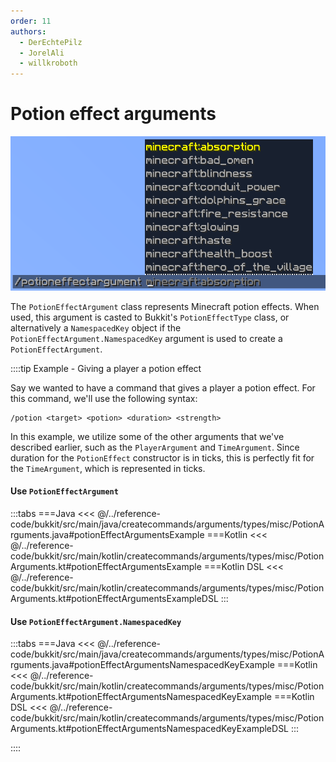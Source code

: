 ```yaml
---
order: 11
authors:
  - DerEchtePilz
  - JorelAli
  - willkroboth
---
```


# Potion effect arguments

![An image of a potion argument with a list of potion effect suggestions](/images/arguments/potion.png)

The `PotionEffectArgument` class represents Minecraft potion effects. When used, this argument is casted to Bukkit's `PotionEffectType` class, or alternatively a `NamespacedKey` object if the `PotionEffectArgument.NamespacedKey` argument is used to create a `PotionEffectArgument`.

::::tip Example - Giving a player a potion effect

Say we wanted to have a command that gives a player a potion effect. For this command, we'll use the following syntax:

```mccmd
/potion <target> <potion> <duration> <strength>
```

In this example, we utilize some of the other arguments that we've described earlier, such as the `PlayerArgument` and `TimeArgument`. Since duration for the `PotionEffect` constructor is in ticks, this is perfectly fit for the `TimeArgument`, which is represented in ticks.

#### Use `PotionEffectArgument`

:::tabs
===Java
<<< @/../reference-code/bukkit/src/main/java/createcommands/arguments/types/misc/PotionArguments.java#potionEffectArgumentsExample
===Kotlin
<<< @/../reference-code/bukkit/src/main/kotlin/createcommands/arguments/types/misc/PotionArguments.kt#potionEffectArgumentsExample
===Kotlin DSL
<<< @/../reference-code/bukkit/src/main/kotlin/createcommands/arguments/types/misc/PotionArguments.kt#potionEffectArgumentsExampleDSL
:::

#### Use `PotionEffectArgument.NamespacedKey`

:::tabs
===Java
<<< @/../reference-code/bukkit/src/main/java/createcommands/arguments/types/misc/PotionArguments.java#potionEffectArgumentsNamespacedKeyExample
===Kotlin
<<< @/../reference-code/bukkit/src/main/kotlin/createcommands/arguments/types/misc/PotionArguments.kt#potionEffectArgumentsNamespacedKeyExample
===Kotlin DSL
<<< @/../reference-code/bukkit/src/main/kotlin/createcommands/arguments/types/misc/PotionArguments.kt#potionEffectArgumentsNamespacedKeyExampleDSL
:::

::::